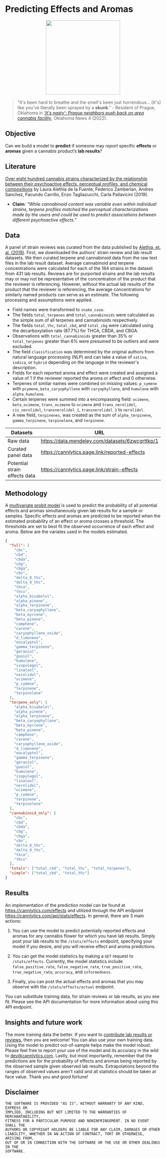 # Predicting Effects and Aromas

<div align="center" style="text-align:center; margin-top:1rem; margin-bottom: 1rem;">
  <img width="240px" alt="" src="https://firebasestorage.googleapis.com/v0/b/cannlytics.appspot.com/o/public%2Fimages%2Flogos%2Fskunkfx_logo.png?alt=media&token=1a75b3cc-3230-446c-be7d-5c06012c8e30">
</div>

> "It's been hard to breathe and the smell's been just horrendous... [It's] like you've literally been sprayed by a
**skunk**." - Resident of Prague, Oklahoma in
[*'It's nasty': Prague neighbors push back on area cannabis facility*](https://kfor.com/news/local/its-nasty-prague-neighbors-push-back-on-area-cannabis-facility/), Oklahoma News 4 (2022).

## Objective

Can we build a model to **predict** if someone may *report* specific **effects** or **aromas** given a cannabis product’s **lab results**?

## Literature

[Over eight hundred cannabis strains characterized by the relationship between their psychoactive effects,
perceptual profiles, and chemical compositions](https://www.biorxiv.org/content/10.1101/759696v1.abstract) by Laura Alethia de la Fuente, Federico Zamberlan, Andres Sanchez, Facundo Carrillo, Enzo Tagliazucchi, Carla Pallavicini (2019).

* **Claim**: *"While cannabinoid content was variable even within individual strains, terpene profiles matched the perceptual characterizations made by the users and could be used to predict associations between different psychoactive effects."*

## Data

A panel of strain reviews was curated from the data published by [Alethia, et. al. (2019)](https://data.mendeley.com/datasets/6zwcgrttkp/1). First, we downloaded the authors' strain review and lab result datasets. We then curated terpene and cannabinoid data from the raw text files in the lab result dataset. Average cannabinoid and terpene concentrations were calculated for each of the 184 strains in the dataset from 431 lab results. Reviews are for purported strains and the lab results may or may not be representative of the concentration of the product that the reviewer is referencing. However, without the actual lab results of the product that the reviewer is referencing, the average concentrations for similarly named products can serve as an estimate. The following processing and assumptions were applied.

- Field names were transformed to `snake_case`.
- The fields `total_terpenes` and `total_cannabinoids` were calculated as the simple sum of all terpenes and cannabinoids respectively.
- The fields `total_thc`, `total_cbd`, and `total_cbg` were calculated using the decarboxylation rate (87.7%) for THCA, CBDA, and CBGA.
- Observations with `total_cannabinoids` greater than 35% or `total_terpenes` greater than 6% were presumed to be outliers and were excluded.
- The field `classification` was determined by the original authors from natural language processing (NLP) and can take a value of `sativa`, `indica`, or `hybrid` depending on the language in the reviewer's description.
- Fields for each reported aroma and effect were created and assigned a value of 1 if the reviewer reported the aroma or effect and 0 otherwise.
- Terpenes of similar names were combined on missing values: `p_cymene` with `pcymene`, `beta_caryophyllene` with `caryophyllene`, and `humulene` with `alpha_humulene`.
- Certain terpenes were summed into a encompassing field: `ocimene`, `beta_ocimene`, `trans_ocimene` to `ocimene` and `trans_nerolidol`, `cis_nerolidol`, `transnerolidol_1`, `transnerolidol_2` to `nerolidol`.
- A new field, `terpinenes`, was created as the sum of `alpha_terpinene`, `gamma_terpinene`, `terpinolene`, and `terpinene`.

| Datasets | URL |
|----------|-----|
| Raw data | <https://data.mendeley.com/datasets/6zwcgrttkp/1> |
| Curated panel data | <https://cannlytics.page.link/reported-effects> |
| Potential strain effects data | <https://cannlytics.page.link/strain-effects> |

<!-- TODO: Add WA and CT (OH?) datasets :) -->

## Methodology

A [multivariate probit model](https://en.wikipedia.org/wiki/Multivariate_probit_model) is used to predict the probability of all potential effects and aromas simultaneously given lab results for a sample or samples. Specific effects and aromas are predicted to be reported when the estimated probability of an effect or aroma crosses a threshold. The thresholds are set to best fit the observed occurrence of each effect and aroma. Below are the variates used in the models estimated.

```json
{
  "full": [
    "cbc",
    "cbd",
    "cbda",
    "cbg",
    "cbga",
    "cbn",
    "delta_8_thc",
    "delta_9_thc",
    "thca",
    "thcv",
    "alpha_bisabolol",
    "alpha_pinene",
    "alpha_terpinene",
    "beta_caryophyllene",
    "beta_myrcene",
    "beta_pinene",
    "camphene",
    "carene",
    "caryophyllene_oxide",
    "d_limonene",
    "eucalyptol",
    "gamma_terpinene",
    "geraniol",
    "guaiol",
    "humulene",
    "isopulegol",
    "linalool",
    "nerolidol",
    "ocimene",
    "p_cymene",
    "terpinene",
    "terpinolene"
  ],
  "terpene_only": [
    "alpha_bisabolol",
    "alpha_pinene",
    "alpha_terpinene",
    "beta_caryophyllene",
    "beta_myrcene",
    "beta_pinene",
    "camphene",
    "carene",
    "caryophyllene_oxide",
    "d_limonene",
    "eucalyptol",
    "gamma_terpinene",
    "geraniol",
    "guaiol",
    "humulene",
    "isopulegol",
    "linalool",
    "nerolidol",
    "ocimene",
    "p_cymene",
    "terpinene",
    "terpinolene"
  ],
  "cannabinoid_only": [
    "cbc",
    "cbd",
    "cbda",
    "cbg",
    "cbga",
    "cbn",
    "delta_8_thc",
    "delta_9_thc",
    "thca",
    "thcv"
  ],
  "totals": ["total_cbd", "total_thc", "total_terpenes"],
  "simple": ["total_cbd", "total_thc"]
}
```

## Results

An implementation of the prediction model can be found at <https://cannlytics.com/effects> and utilized through the API endpoint <https://cannlytics.com/api/stats/effects>. In general, there are 3 main actions:

1. You can use the model to predict potentially reported effects and aromas for any cannabis flower for which you have lab results. Simply post your lab results to the `/stats/effects` endpoint, specifying your model if you desire, and you will receive effect and aroma predictions.

2. You can get the model statistics by making a `GET` request to `/stats/effects`. Currently, the model statistics include `false_positive_rate`, `false_negative_rate`, `true_positive_rate`, `true_negative_rate`, `accuracy`, and `informedness`.

3. Finally, you can post the actual effects and aromas that you may observe with the `/stats/effects/actual` endpoint.

You can substitute training data, for strain reviews or lab results, as you see fit. Please see the API documentation for more information about using this API endpoint.

## Insights and future work

The more training data the better. If you want to [contribute lab results or reviews](https://cannlytics.com/stats/effects), then you are welcome! You can also use your own training data. Using the model to predict out-of-sample helps make the model robust. Please feel free to report your use of the model and its accuracy in the wild to <dev@cannlytics.com>. Lastly, but most importantly, remember that the predictions are for the probability of effects and aromas being reported by the observed sample given observed lab results. Extrapolations beyond the ranges of observed values aren't valid and all statistics should be taken at face value. Thank you and good fortune!

## Disclaimer

```
THE SOFTWARE IS PROVIDED "AS IS", WITHOUT WARRANTY OF ANY KIND, EXPRESS OR
IMPLIED, INCLUDING BUT NOT LIMITED TO THE WARRANTIES OF MERCHANTABILITY,
FITNESS FOR A PARTICULAR PURPOSE AND NONINFRINGEMENT. IN NO EVENT SHALL THE
AUTHORS OR COPYRIGHT HOLDERS BE LIABLE FOR ANY CLAIM, DAMAGES OR OTHER
LIABILITY, WHETHER IN AN ACTION OF CONTRACT, TORT OR OTHERWISE, ARISING FROM,
OUT OF OR IN CONNECTION WITH THE SOFTWARE OR THE USE OR OTHER DEALINGS IN THE
SOFTWARE.
```

